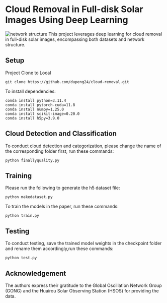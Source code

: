 # Cloud Removal in Full-disk Solar Images Using Deep Learning
![network structure](https://github.com/dupeng24/cloud-removal/assets/103308215/b267408d-f7d6-4ac6-a6a3-3550b260ab4e)
This project leverages deep learning for cloud removal in full-disk solar images, encompassing both datasets and network structure. 
## Setup
Project Clone to Local
```
git clone https://github.com/dupeng24/cloud-removal.git
```
To install dependencies:

```
conda install python=3.11.4
conda install pytorch-cuda=11.8
conda install numpy=1.25.0
conda install scikit-image=0.20.0
conda install h5py=3.9.0
```
## Cloud Detection and Classification
To conduct cloud detection and categorization, please change the name of the corresponding folder first, run these commands:
```
python finallyquality.py
```
## Training
Please run the following to generate the h5 dataset file:
```
python makedataset.py
```
To train the models in the paper, run these commands:
```
python train.py
```
## Testing
To conduct testing, save the trained model weights in the checkpoint folder and rename them accordingly,run these commands:
```
python test.py
```
## Acknowledgement
The authors express their gratitude to the Global Oscillation Network Group (GONG) and the Huairou Solar Observing Station (HSOS) for providing the data. 
